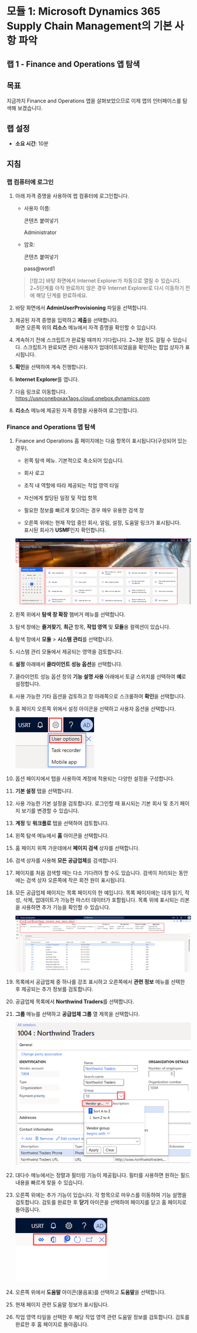 ﻿---
lab:
    title: '랩 1: Finance and Operations 앱 탐색'
    module: '모듈 1: Microsoft Dynamics 365 Supply Chain Management의 기본 사항 파악'
---

# 모듈 1: Microsoft Dynamics 365 Supply Chain Management의 기본 사항 파악

## 랩 1 - Finance and Operations 앱 탐색

## 목표

지금까지 Finance and Operations 앱을 살펴보았으므로 이제 앱의 인터페이스를 탐색해 보겠습니다.

## 랩 설정

- **소요 시간**: 10분

## 지침

### 랩 컴퓨터에 로그인

1. 아래 자격 증명을 사용하여 랩 컴퓨터에 로그인합니다.

    - 사용자 이름:

        콘텐츠 붙여넣기

        Administrator

    - 암호:

        콘텐츠 붙여넣기

        pass@word1

    >[!참고] 바탕 화면에서 Internet Explorer가 자동으로 열릴 수 있습니다. 2~5단계를 아직 완료하지 않은 경우 Internet Explorer로 다시 이동하기 전에 해당 단계를 완료하세요.

1. 바탕 화면에서 **AdminUserProvisioning** 파일을 선택합니다.

1. 제공된 자격 증명을 입력하고 **제출**을 선택합니다.  
화면 오른쪽 위의 **리소스** 메뉴에서 자격 증명을 확인할 수 있습니다.

1. 계속하기 전에 스크립트가 완료될 때까지 기다립니다. 2~3분 정도 걸릴 수 있습니다. 스크립트가 완료되면 관리 사용자가 업데이트되었음을 확인하는 팝업 상자가 표시됩니다.

1. **확인**을 선택하여 계속 진행합니다.

1. **Internet Explorer**를 엽니다.

1. 다음 링크로 이동합니다. <https://usnconeboxax1aos.cloud.onebox.dynamics.com>

1. **리소스** 메뉴에 제공된 자격 증명을 사용하여 로그인합니다.

### Finance and Operations 앱 탐색
1. Finance and Operations 홈 페이지에는 다음 항목이 표시됩니다(구성되어 있는 경우).

    - 왼쪽 탐색 메뉴. 기본적으로 축소되어 있습니다.

    - 회사 로고

    - 조직 내 역할에 따라 제공되는 작업 영역 타일

    - 자신에게 할당된 일정 및 작업 항목

    - 필요한 정보를 빠르게 찾으려는 경우 매우 유용한 검색 창

    - 오른쪽 위에는 현재 작업 중인 회사, 알림, 설정, 도움말 링크가 표시됩니다.  
    표시된 회사가 **USMF**인지 확인합니다.

    ![여러 영역이 강조 표시된 Finance and Operations 홈 페이지](./media/m1-common-home-page.png)

1. 왼쪽 위에서 **탐색 창 확장** 햄버거 메뉴를 선택합니다.

1. 탐색 창에는 **즐겨찾기**, **최근** 항목, **작업 영역** 및 **모듈**용 컬렉션이 있습니다.

1. 탐색 창에서 **모듈** > **시스템 관리**를 선택합니다.

1. 시스템 관리 모듈에서 제공되는 영역을 검토합니다.

1. **설정** 아래에서 **클라이언트 성능 옵션**을 선택합니다.

1. 클라이언트 성능 옵션 창의 **기능 설명 사용** 아래에서 토글 스위치를 선택하여 **예**로 설정합니다.

1. 사용 가능한 기타 옵션을 검토하고 창 아래쪽으로 스크롤하여 **확인**을 선택합니다.

1. 홈 페이지 오른쪽 위에서 설정 아이콘을 선택하고 사용자 옵션을 선택합니다.

    ![설정 아이콘과 사용자 옵션 드롭다운 목록이 표시된 스크린샷](./media/m1-common-settings-user-settings.png)

1. 옵션 페이지에서 탭을 사용하여 계정에 적용되는 다양한 설정을 구성합니다.

1. **기본 설정** 탭을 선택합니다.

1. 사용 가능한 기본 설정을 검토합니다. 로그인할 때 표시되는 기본 회사 및 초기 페이지 보기를 변경할 수 있습니다.

1. **계정** 및 **워크플로** 탭을 선택하여 검토합니다.

1. 왼쪽 탐색 메뉴에서 **홈** 아이콘을 선택합니다.

1. 홈 페이지 위쪽 가운데에서 **페이지 검색** 상자를 선택합니다.

1. 검색 상자를 사용해 **모든 공급업체**를 검색합니다.

1. 페이지를 처음 검색할 때는 다소 기다려야 할 수도 있습니다. 검색이 처리되는 동안에는 검색 상자 오른쪽에 작은 회전 원이 표시됩니다.

1. 모든 공급업체 페이지는 목록 페이지의 한 예입니다. 목록 페이지에는 대개 읽기, 작성, 삭제, 업데이트가 가능한 마스터 데이터가 포함됩니다. 목록 위에 표시되는 리본을 사용하면 추가 기능을 확인할 수 있습니다.

    ![메뉴 기능이 강조 표시된 모든 공급업체 목록](./media/m1-common-all-vendor-list-page.png)

1. 목록에서 공급업체 중 하나를 강조 표시하고 오른쪽에서 **관련 정보** 메뉴를 선택한 후 제공되는 추가 정보를 검토합니다.

1. 공급업체 목록에서 **Northwind Traders**를 선택합니다.

1. **그룹** 메뉴를 선택하고 **공급업체 그룹** 열 제목을 선택합니다.

    ![Northwind Traders의 공급업체 그룹 열 제목 스크린샷](./media/m1-common-all-vendor-group-menu.png)

1. 대다수 메뉴에서는 정렬과 필터링 기능이 제공됩니다. 필터를 사용하면 원하는 필드 내용을 빠르게 찾을 수 있습니다.

1. 오른쪽 위에는 추가 기능이 있습니다. 각 항목으로 마우스를 이동하여 기능 설명을 검토합니다. 검토를 완료한 후 **닫기** 아이콘을 선택하여 페이지를 닫고 홈 페이지로 돌아옵니다.

    ![Power Apps, Office 앱, 페이지 새로 고침, 새 창에서 열기, 닫기 단추에 연결되는 추가 기능이 표시된 목록 페이지 오른쪽 위 메뉴](./media/m1-common-list-page-additional-features-menu.png)

1. 오른쪽 위에서 **도움말** 아이콘(물음표)를 선택하고 **도움말**을 선택합니다.

1. 현재 페이지 관련 도움말 정보가 표시됩니다.

1. 작업 영역 타일을 선택한 후 해당 작업 영역 관련 도움말 정보를 검토합니다. 검토를 완료한 후 홈 페이지로 돌아옵니다.
